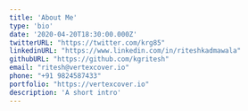 ```yaml
---
title: 'About Me'
type: 'bio'
date: '2020-04-20T18:30:00.000Z'
twitterURL: "https://twitter.com/krg85"
linkedinURL: "https://www.linkedin.com/in/riteshkadmawala"
githubURL: "https://github.com/kgritesh"
email: "ritesh@vertexcover.io"
phone: "+91 9824587433"
portfolio: "https://vertexcover.io"
description: 'A short intro'
---
```

